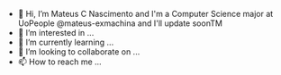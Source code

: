 - 👋 Hi, I’m Mateus C Nascimento and I'm a Computer Science major at UoPeople @mateus-exmachina and I'll update soonTM
- 👀 I’m interested in ...
- 🌱 I’m currently learning ...
- 💞️ I’m looking to collaborate on ...
- 📫 How to reach me ...

<!---
mateus-exmachina/mateus-exmachina is a ✨ special ✨ repository because its `README.md` (this file) appears on your GitHub profile.
You can click the Preview link to take a look at your changes.
--->
